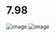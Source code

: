 # 7.98
![image](https://user-images.githubusercontent.com/51385107/201726858-57cd48ff-32df-4dc6-a7d4-57afecf7203f.png)
![image](https://user-images.githubusercontent.com/51385107/201728261-53931730-0859-4624-9d42-5b461aad3d13.png)

